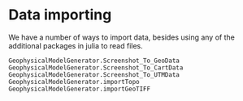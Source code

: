 # Data importing

We have a number of ways to import data, besides using any of the additional packages in julia to read files.

```@docs
GeophysicalModelGenerator.Screenshot_To_GeoData
GeophysicalModelGenerator.Screenshot_To_CartData
GeophysicalModelGenerator.Screenshot_To_UTMData
GeophysicalModelGenerator.importTopo
GeophysicalModelGenerator.importGeoTIFF
```
